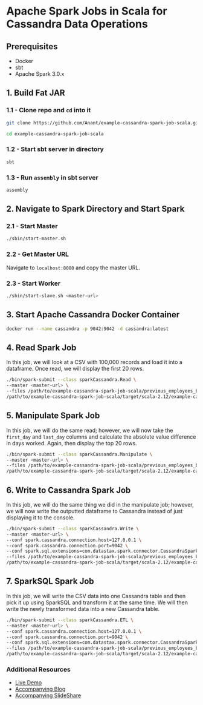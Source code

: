 # Apache Spark Jobs in Scala for Cassandra Data Operations

## Prerequisites
- Docker
- sbt
- Apache Spark 3.0.x

## **1. Build Fat JAR**

### **1.1 - Clone repo and `cd` into it**

```bash
git clone https://github.com/Anant/example-cassandra-spark-job-scala.git
```

```bash
cd example-cassandra-spark-job-scala
```

### **1.2 - Start sbt server in directory**

```bash
sbt
```

### **1.3 - Run `assembly` in sbt server**

```bash
assembly
```

## **2. Navigate to Spark Directory and Start Spark**

### **2.1 - Start Master**

```bash
./sbin/start-master.sh
```

### **2.2 - Get Master URL**

Navigate to `localhost:8080` and copy the master URL.

### **2.3 - Start Worker**

```bash
./sbin/start-slave.sh <master-url>
```

## **3. Start Apache Cassandra Docker Container**
```bash
docker run --name cassandra -p 9042:9042 -d cassandra:latest
```

## **4. Read Spark Job**
In this job, we will look at a CSV with 100,000 records and load it into a dataframe. Once read, we will display the first 20 rows.
```bash
./bin/spark-submit --class sparkCassandra.Read \
--master <master-url> \
--files /path/to/example-cassandra-spark-job-scala/previous_employees_by_title.csv \
/path/to/example-cassandra-spark-job-scala/target/scala-2.12/example-cassandra-spark-job-scala-assembly-0.1.0-SNAPSHOT.jar
```

## **5. Manipulate Spark Job**
In this job, we will do the same read; however, we will now take the `first_day` and `last_day` columns and calculate the absolute value difference in days worked. Again, then display the top 20 rows.

```bash
./bin/spark-submit --class sparkCassandra.Manipulate \
--master <master-url> \
--files /path/to/example-cassandra-spark-job-scala/previous_employees_by_title.csv \
/path/to/example-cassandra-spark-job-scala/target/scala-2.12/example-cassandra-spark-job-scala-assembly-0.1.0-SNAPSHOT.jar
```

## **6. Write to Cassandra Spark Job**
In this job, we will do the same thing we did in the manipulate job; however, we will now write the outputted dataframe to Cassandra instead of just displaying it to the console.
```bash
./bin/spark-submit --class sparkCassandra.Write \
--master <master-url> \
--conf spark.cassandra.connection.host=127.0.0.1 \
--conf spark.cassandra.connection.port=9042 \
--conf spark.sql.extensions=com.datastax.spark.connector.CassandraSparkExtensions \
--files /path/to/example-cassandra-spark-job-scala/previous_employees_by_title.csv \
/path/to/example-cassandra-spark-job-scala/target/scala-2.12/example-cassandra-spark-job-scala-assembly-0.1.0-SNAPSHOT.jar
```

## **7. SparkSQL Spark Job**
In this job, we will write the CSV data into one Cassandra table and then pick it up using SparkSQL and transform it at the same time. We will then write the newly transformed data into a new Cassandra table.
```bash
./bin/spark-submit --class sparkCassandra.ETL \
--master <master-url> \
--conf spark.cassandra.connection.host=127.0.0.1 \
--conf spark.cassandra.connection.port=9042 \
--conf spark.sql.extensions=com.datastax.spark.connector.CassandraSparkExtensions \
--files /path/to/example-cassandra-spark-job-scala/previous_employees_by_title.csv \
/path/to/example-cassandra-spark-job-scala/target/scala-2.12/example-cassandra-spark-job-scala-assembly-0.1.0-SNAPSHOT.jar
```

### Additional Resources
- [Live Demo]()
- [Accompanying Blog]()
- [Accompanying SlideShare]()
